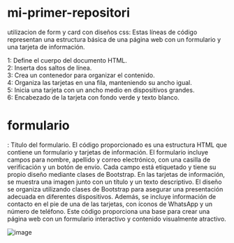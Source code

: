 # mi-primer-repositori
utilizacion de form y card con diseños css:
Estas líneas de código representan una estructura básica de una página web con un formulario y una tarjeta de información.
<body>1: Define el cuerpo del documento HTML.
<br>2: Inserta dos saltos de línea.
<div class="container">3: Crea un contenedor para organizar el contenido.
<div class="card-deck">4: Organiza las tarjetas en una fila, manteniendo su ancho igual.
<div class="card md-12">5: Inicia una tarjeta con un ancho medio en dispositivos grandes.
<div class="card-header bg-success text-white">6: Encabezado de la tarjeta con fondo verde y texto blanco.
<h1>formulario</h1>: Título del formulario.
El código proporcionado es una estructura HTML que contiene un formulario y tarjetas de información. El formulario incluye campos para nombre, apellido y correo electrónico, con una casilla de verificación y un botón de envío. Cada campo está etiquetado y tiene su propio diseño mediante clases de Bootstrap. En las tarjetas de información, se muestra una imagen junto con un título y un texto descriptivo. El diseño se organiza utilizando clases de Bootstrap para asegurar una presentación adecuada en diferentes dispositivos. Además, se incluye información de contacto en el pie de una de las tarjetas, con íconos de WhatsApp y un número de teléfono. Este código proporciona una base para crear una página web con un formulario interactivo y contenido visualmente atractivo.

![image](https://github.com/ASTUDILLO-Victor/practica-form-card/assets/167276606/ce422518-06fe-4c97-9a68-284e83037f5c)
